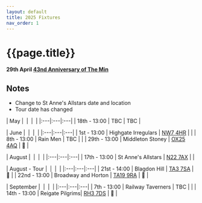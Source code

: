 ```yaml
---
layout: default
title: 2025 Fixtures
nav_order: 1
---
```


# {{page.title}}

**29th April [43nd Anniversary of The Min](/1982/clifton-hill-house)**

## Notes 

- Change to St Anne's Allstars date and location
- Tour date has changed

| May |  |  |  |
|:---|:---|:---|
| 18th - 13:00 | TBC | TBC |

| June |  |  |  |
|:---|:---|:---|
| 1st - 13:00 | Highgate Irregulars | [NW7 4HR](https://maps.app.goo.gl/RwhLr2hgAKYyW8BP8?g_st=ic) |  |
| 8th - 13:00 | Rain Men | TBC |  |
| 29th - 13:00 | Middleton Stoney  | [OX25 4AQ](https://goo.gl/maps/VPaRvUceyyN7zqbF9) | 🥪 |

| August |  |  |  |
|:---|:---|:---|
| 17th - 13:00 | St Anne's Allstars | [N22 7AX](https://maps.app.goo.gl/wuhYQfawQnkMXxeY9) |  |

| August - Tour |  |  |  |
|:---|:---|:---|
| 21st - 14:00 | Blagdon Hill | [TA3 7SA](https://goo.gl/maps/H6iLZLNcja12) | 🥪 |
| 22nd - 13:00 | Broadway and Horton | [TA19 9RA](https://goo.gl/maps/hVamJL8if6v) | 🥪 |

| September |  |  |  |
|:---|:---|:---|
| 7th - 13:00 | Railway Taverners | TBC |  |
| 14th - 13:00 | Reigate Pilgrims| [RH3 7DS](https://goo.gl/maps/APtKSjuaQ5v) | 🥪 |
